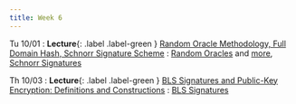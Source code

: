 ```yaml
---
title: Week 6
---
```


Tu 10/01
: **Lecture**{: .label .label-green } [Random Oracle Methodology, Full Domain Hash, Schnorr Signature Scheme](assets/lecture-notes/collection-F24.pdf)
    : [Random Oracles](https://dl.acm.org/doi/pdf/10.1145/168588.168596) and [more](https://eprint.iacr.org/1998/011.pdf), [Schnorr Signatures](https://www.di.ens.fr/david.pointcheval/Documents/Papers/2000_joc.pdf)

Th 10/03
: **Lecture**{: .label .label-green } [BLS Signatures and Public-Key Encryption: Definitions and Constructions](assets/lecture-notes/collection-F24.pdf)
    : [BLS Signatures](https://www.iacr.org/archive/asiacrypt2001/22480516.pdf)
